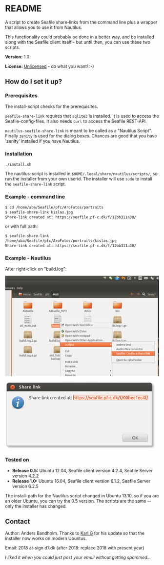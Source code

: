 README
======

A script to create Seafile share-links from the command line plus a
wrapper that allows you to use it from Nautilus.

This functionality could probably be done in a better way, and be installed
along with the Seafile client itself - but until then, you can use these two
scripts.

**Version:** 1.0

**License:** [Unlicensed](http://unlicense.org/) - do what you want! :-)


How do I set it up?
-------------------

### Prerequisites ###

The install-script checks for the prerequisites.

`seafile-share-link` requires that `sqlite3` is installed.
It is used to access the Seafile-config-files. It also needs `curl`
to access the Seafile REST-API.

`nautilus-seafile-share-link` is meant to be called as a "Nautilus Script".
Finally `zenity` is used for the dialog boxes. Chances are good that you
have 'zenity' installed if you have Nautilus.

### Installation ###

    ./install.sh

The nautilus-script is installed in `$HOME/.local/share/nautilus/scripts/`,
so run the installer from your own userid.
The installer will use `sudo` to install the `seafile-share-link` script.


### Example - command line ###

    $ cd /home/aba/Seafile/pfc/AroFotos/portraits
    $ seafile-share-link kislas.jpg
    Share-link created at: https://seafile.pf-c.dk/f/12bb311a30/

or with full path:

    $ seafile-share-link /home/aba/Seafile/pfc/AroFotos/portraits/kislas.jpg
    Share-link created at: https://seafile.pf-c.dk/f/12bb311a30/


### Example - Nautilus ###

After right-click on "build.log":




![In Nautilus](README-pix/Screenshot-seafile-share-link.png)



![Result](README-pix/Screenshot-seafile-share-link-dialog.png)


### Tested on ###

  * **Release 0.5:** Ubuntu 12.04, Seafile client version 4.2.4, Seafile Server version 4.2.2
  * **Release 1.0:** Ubuntu 16.04, Seafile client version 6.1.2, Seafile Server version 6.2.5

The install-path for the Nautilus script changed in Ubuntu 13.10, so if you are an older Ubuntu, 
you can try the 0.5 version. The scripts are the same -- only the installer has changed.

Contact
-------

Author: Anders Bandholm. Thanks to [Karl G](https://github.com/carlos22) for his update so that the installer now works on modern Ubuntus.

Email: 2018 at-sign d7.dk (after 2018: replace 2018 with present year)

*I liked it when you could just post your email without getting spammed...*
